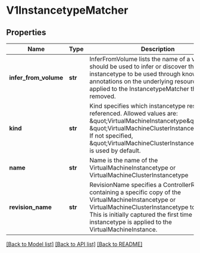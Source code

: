 # V1InstancetypeMatcher

## Properties
Name | Type | Description | Notes
------------ | ------------- | ------------- | -------------
**infer_from_volume** | **str** | InferFromVolume lists the name of a volume that should be used to infer or discover the instancetype to be used through known annotations on the underlying resource. Once applied to the InstancetypeMatcher this field is removed. | [optional] 
**kind** | **str** | Kind specifies which instancetype resource is referenced. Allowed values are: \&quot;VirtualMachineInstancetype\&quot; and \&quot;VirtualMachineClusterInstancetype\&quot;. If not specified, \&quot;VirtualMachineClusterInstancetype\&quot; is used by default. | [optional] 
**name** | **str** | Name is the name of the VirtualMachineInstancetype or VirtualMachineClusterInstancetype | [optional] 
**revision_name** | **str** | RevisionName specifies a ControllerRevision containing a specific copy of the VirtualMachineInstancetype or VirtualMachineClusterInstancetype to be used. This is initially captured the first time the instancetype is applied to the VirtualMachineInstance. | [optional] 

[[Back to Model list]](../README.md#documentation-for-models) [[Back to API list]](../README.md#documentation-for-api-endpoints) [[Back to README]](../README.md)


